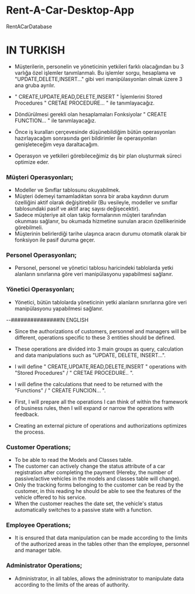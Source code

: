 # Rent-A-Car-Desktop-App
RentACarDatabase

# IN TURKISH
- Müşterilerin, personelin ve yöneticinin yetkileri farklı olacağından bu 3 varlığa  özel işlemler tanımlanmalı.
 Bu işlemler sorgu, hesaplama ve "UPDATE,DELETE,INSERT..." gibi veri manipülasyonları olmak üzere 3 ana gruba ayrılır.

- " CREATE,UPDATE,READ,DELETE,INSERT " İşlemlerini Stored Procedures " CRETAE PROCEDURE... " ile tanımlayacağız.
-   Döndürülmesi gerekli olan hesaplamaları Fonksiyolar " CREATE FUNCTION... " ile tanımlayacağız.

- Önce iş kuralları çerçevesinde düşünebildiğim bütün operasyonları hazırlayacağım sonrasında geri bildirimler ile operasyonları genişleteceğim veya daraltacağım.
-  Operasyon ve yetkileri görebileceğimiz dış bir plan oluşturmak süreci optimize eder.

### Müşteri Operasyonları;
- Modeller ve Sınıflar tablosunu okuyabilmek.
- Müşteri ödemeyi tamamladıktan sonra bir araba kaydının durum özelliğini aktif olarak değişitirebilir (Bu vesileyle, modeller ve sınıflar tablosundaki pasif ve aktif araç sayısı değişecektir).
- Sadece müşteriye ait olan takip formalarının müşteri tarafından okunması sağlanır, bu okumada hizmetine sunulan aracın özellikerinide görebilmeli.
- Müşterinin belirlerdiği tarihe ulaşınca aracın durumu otomatik olarak bir fonksiyon ile pasif duruma geçer.

### Personel Operasyonları;
- Personel, personel ve yönetici tablosu haricindeki tablolarda yetki alanların sınırlarına göre veri manipülasyonu yapabilmesi sağlanır.

### Yönetici Operasyonları;
- Yönetici, bütün tablolarda yöneticinin yetki alanların sınırlarına göre veri manipülasyonu yapabilmesi sağlanır.
  

--###############IN ENGLISH
- Since the authorizations of customers, personnel and managers will be different, operations specific to these 3 entities should be defined.
- These operations are divided into 3 main groups as query, calculation and data manipulations such as "UPDATE, DELETE, INSERT...".

- I will define  " CREATE,UPDATE,READ,DELETE,INSERT " operations with "Stored Procedures" / " CRETAE PROCEDURE.. ".
- I will define the calculations that need to be returned with the "Functions" / " CREATE FUNCION... ".

- First, I will prepare all the operations I can think of within the framework of business rules, then I will expand or narrow the operations with feedback.
- Creating an external picture of operations and authorizations optimizes the process.

### Customer Operations;
- To be able to read the Models and Classes table.
- The customer can actively change the status attribute of a car registration after completing the payment (Hereby, the number of passive/active vehicles in the models and classes table will change).
- Only the tracking forms belonging to the customer can be read by the customer, in this reading he should be able to see the features of the vehicle offered to his service.
- When the customer reaches the date set, the vehicle's status automatically switches to a passive state with a function.

### Employee Operations;
- It is ensured that data manipulation can be made according to the limits of the authorized areas in the tables other than the employee, personnel and manager table.

### Administrator Operations;
- Administrator, in all tables, allows the administrator to manipulate data according to the limits of the areas of authority.
